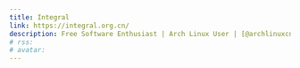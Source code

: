 ```yaml
---
title: Integral
link: https://integral.org.cn/
description: Free Software Enthusiast | Arch Linux User | [@archlinuxcn](https://github.com/archlinuxcn) Maintainer
# rss:
# avatar:
---
```

